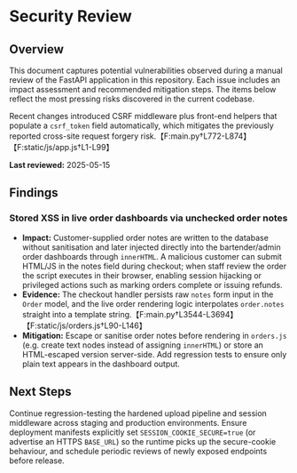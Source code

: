 # Security Review

## Overview
This document captures potential vulnerabilities observed during a manual review of the FastAPI application in this repository.
Each issue includes an impact assessment and recommended mitigation steps. The items below reflect the most pressing risks
discovered in the current codebase.

Recent changes introduced CSRF middleware plus front-end helpers that populate a `csrf_token` field automatically, which
mitigates the previously reported cross-site request forgery risk.【F:main.py†L772-L874】【F:static/js/app.js†L1-L99】

**Last reviewed:** 2025-05-15

## Findings

### Stored XSS in live order dashboards via unchecked order notes
- **Impact:** Customer-supplied order notes are written to the database without
  sanitisation and later injected directly into the bartender/admin order
  dashboards through `innerHTML`. A malicious customer can submit HTML/JS in the
  notes field during checkout; when staff review the order the script executes
  in their browser, enabling session hijacking or privileged actions such as
  marking orders complete or issuing refunds.
- **Evidence:** The checkout handler persists raw `notes` form input in the
  `Order` model, and the live order rendering logic interpolates `order.notes`
  straight into a template string.【F:main.py†L3544-L3694】【F:static/js/orders.js†L90-L146】
- **Mitigation:** Escape or sanitise order notes before rendering in
  `orders.js` (e.g. create text nodes instead of assigning `innerHTML`) or store
  an HTML-escaped version server-side. Add regression tests to ensure only plain
  text appears in the dashboard output.


## Next Steps
Continue regression-testing the hardened upload pipeline and session middleware across staging and production environments.
Ensure deployment manifests explicitly set `SESSION_COOKIE_SECURE=true` (or advertise an HTTPS `BASE_URL`) so the runtime picks
up the secure-cookie behaviour, and schedule periodic reviews of newly exposed endpoints before release.
